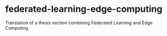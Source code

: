 # federated-learning-edge-computing
Translation of a thesis section combining Federated Learning and Edge Computing.
